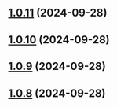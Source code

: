 ## [1.0.11](https://github.com/thnthnh1/ggmakers_ui_framework/compare/v1.0.10...v1.0.11) (2024-09-28)

## [1.0.10](https://github.com/thnthnh1/ggmakers_ui_framework/compare/v1.0.9...v1.0.10) (2024-09-28)

## [1.0.9](https://github.com/thnthnh1/ggmakers_ui_framework/compare/v1.0.8...v1.0.9) (2024-09-28)

## [1.0.8](https://github.com/thnthnh1/ggmakers_ui_framework/compare/v1.0.7...v1.0.8) (2024-09-28)
